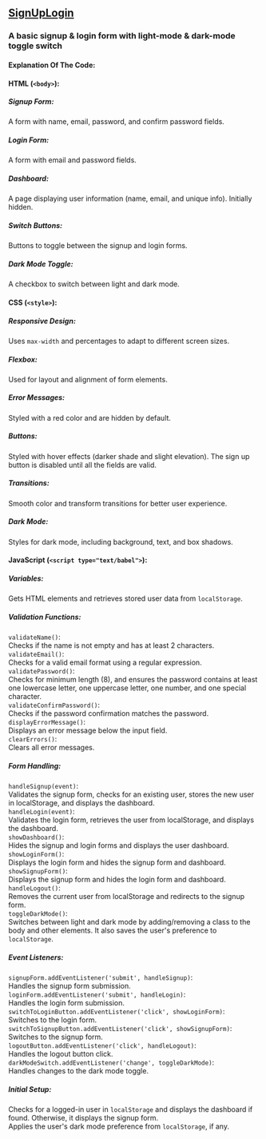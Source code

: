 ## [SignUpLogin](https://qms85.github.io/SignUpLogin/)

### A basic signup & login form with light-mode & dark-mode toggle switch

#### Explanation Of The Code:  

#### HTML (```<body>```):
##### Signup Form:  
A form with name, email, password, and confirm password fields.
##### Login Form:  
A form with email and password fields.
##### Dashboard:  
A page displaying user information (name, email, and unique info). Initially hidden.
##### Switch Buttons:  
Buttons to toggle between the signup and login forms.
##### Dark Mode Toggle:  
A checkbox to switch between light and dark mode.  

#### CSS (```<style>```):
##### Responsive Design:  
Uses ```max-width``` and percentages to adapt to different screen sizes.
##### Flexbox:  
Used for layout and alignment of form elements.
##### Error Messages:  
Styled with a red color and are hidden by default.
##### Buttons:  
Styled with hover effects (darker shade and slight elevation). The sign up button is disabled until all the fields are valid.
##### Transitions:  
Smooth color and transform transitions for better user experience.
##### Dark Mode:  
Styles for dark mode, including background, text, and box shadows.  

#### JavaScript (```<script type="text/babel">```):  

##### Variables:  
Gets HTML elements and retrieves stored user data from ```localStorage```.  

##### Validation Functions:  
```validateName()```:  
Checks if the name is not empty and has at least 2 characters.  
```validateEmail()```:  
Checks for a valid email format using a regular expression.  
```validatePassword()```:  
Checks for minimum length (8), and ensures the password contains at least one lowercase letter, one uppercase letter, one number, and one special character.   
```validateConfirmPassword()```:  
Checks if the password confirmation matches the password.  
```displayErrorMessage()```:  
Displays an error message below the input field.   
```clearErrors()```:  
Clears all error messages.  

##### Form Handling:    
```handleSignup(event)```:  
Validates the signup form, checks for an existing user, stores the new user in localStorage, and displays the dashboard.  
```handleLogin(event)```:  
Validates the login form, retrieves the user from localStorage, and displays the dashboard.  
```showDashboard()```:  
Hides the signup and login forms and displays the user dashboard.  
```showLoginForm()```:  
Displays the login form and hides the signup form and dashboard.  
```showSignupForm()```:  
Displays the signup form and hides the login form and dashboard.   
```handleLogout()```:  
Removes the current user from localStorage and redirects to the signup form.  
```toggleDarkMode()```:  
Switches between light and dark mode by adding/removing a class to the body and other elements. It also saves the user's preference to ```localStorage```.   

##### Event Listeners:  
```signupForm.addEventListener('submit', handleSignup)```:  
Handles the signup form submission.  
```loginForm.addEventListener('submit', handleLogin)```:  
Handles the login form submission.  
```switchToLoginButton.addEventListener('click', showLoginForm)```:  
Switches to the login form.  
```switchToSignupButton.addEventListener('click', showSignupForm)```:  
Switches to the signup form.  
```logoutButton.addEventListener('click', handleLogout)```:  
Handles the logout button click.  
```darkModeSwitch.addEventListener('change', toggleDarkMode)```:  
Handles changes to the dark mode toggle.  

##### Initial Setup:   
Checks for a logged-in user in ```localStorage``` and displays the dashboard if found. Otherwise, it displays the signup form.  
Applies the user's dark mode preference from ```localStorage```, if any.
